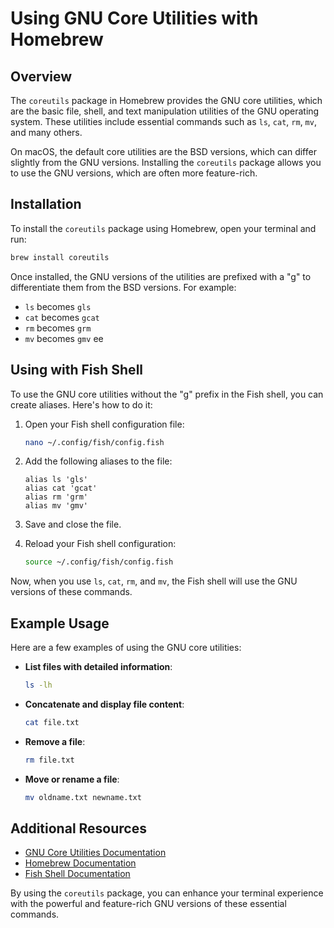 
# Using GNU Core Utilities with Homebrew

## Overview

The `coreutils` package in Homebrew provides the GNU core utilities, which are the basic file, shell, and text manipulation utilities of the GNU operating system. These utilities include essential commands such as `ls`, `cat`, `rm`, `mv`, and many others.

On macOS, the default core utilities are the BSD versions, which can differ slightly from the GNU versions. Installing the `coreutils` package allows you to use the GNU versions, which are often more feature-rich.

## Installation

To install the `coreutils` package using Homebrew, open your terminal and run:

```sh
brew install coreutils
```

Once installed, the GNU versions of the utilities are prefixed with a "g" to differentiate them from the BSD versions. For example:
- `ls` becomes `gls`
- `cat` becomes `gcat`
- `rm` becomes `grm`
- `mv` becomes `gmv`
ee
## Using with Fish Shell

To use the GNU core utilities without the "g" prefix in the Fish shell, you can create aliases. Here's how to do it:

1. Open your Fish shell configuration file:
   ```sh
   nano ~/.config/fish/config.fish
   ```

2. Add the following aliases to the file:
   ```fish
   alias ls 'gls'
   alias cat 'gcat'
   alias rm 'grm'
   alias mv 'gmv'
   ```

3. Save and close the file.

4. Reload your Fish shell configuration:
   ```sh
   source ~/.config/fish/config.fish
   ```

Now, when you use `ls`, `cat`, `rm`, and `mv`, the Fish shell will use the GNU versions of these commands.

## Example Usage

Here are a few examples of using the GNU core utilities:

- **List files with detailed information**:
  ```sh
  ls -lh
  ```

- **Concatenate and display file content**:
  ```sh
  cat file.txt
  ```

- **Remove a file**:
  ```sh
  rm file.txt
  ```

- **Move or rename a file**:
  ```sh
  mv oldname.txt newname.txt
  ```

## Additional Resources

- [GNU Core Utilities Documentation](https://www.gnu.org/software/coreutils/manual/coreutils.html)
- [Homebrew Documentation](https://docs.brew.sh/)
- [Fish Shell Documentation](https://fishshell.com/docs/current/index.html)

By using the `coreutils` package, you can enhance your terminal experience with the powerful and feature-rich GNU versions of these essential commands.
